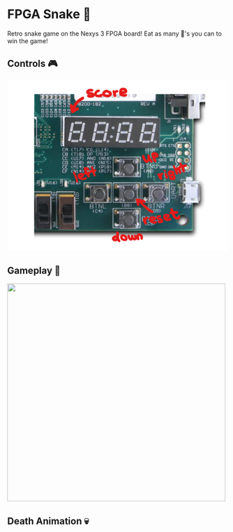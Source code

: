 # FPGA Snake :snake:

Retro snake game on the Nexys 3 FPGA board! Eat as many :apple:'s you can to win the game!

## Controls :video_game:

<img src="/snake-controls.png">

## Gameplay :space_invader:

<img src="/snake-gameplay.gif" width="500" height="500">

## Death Animation :skull:
